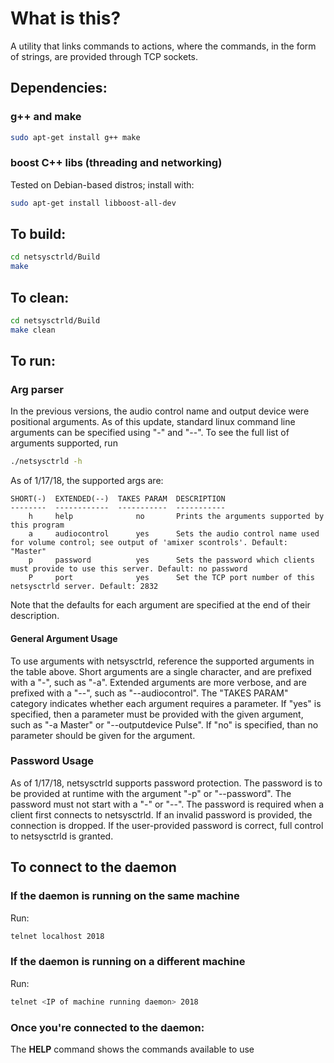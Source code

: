 
# What is this?
A utility that links commands to actions, where the commands, in the form of strings, are provided through TCP sockets. 

## Dependencies:

### __g++ and make__
```bash
sudo apt-get install g++ make
```

### __boost C++ libs__ (threading and networking)
Tested on Debian-based distros; install with:
```bash
sudo apt-get install libboost-all-dev
```

## To build:
```bash
cd netsysctrld/Build
make
```

## To clean:
```bash
cd netsysctrld/Build
make clean
```

## To run:

### Arg parser
In the previous versions, the audio control name and output device were positional arguments. As of this update, 
standard linux command line arguments can be specified using "-" and "--". To see the full list of arguments supported,
run
```bash
./netsysctrld -h
```
As of 1/17/18, the supported args are:
```
SHORT(-)  EXTENDED(--)  TAKES PARAM  DESCRIPTION                                                                                                                        
--------  ------------  -----------  -----------                                                                                                                        
    h     help              no       Prints the arguments supported by this program                                                                                     
    a     audiocontrol      yes      Sets the audio control name used for volume control; see output of 'amixer scontrols'. Default: "Master"                                                        
    p     password          yes      Sets the password which clients must provide to use this server. Default: no password                                                                      
    P     port              yes      Set the TCP port number of this netsysctrld server. Default: 2832         
```
Note that the defaults for each argument are specified at the end of their description.

#### General Argument Usage
To use arguments with netsysctrld, reference the supported arguments in the table above. Short arguments are a single character, and are prefixed with a "-", such as "-a". Extended arguments are more verbose, and are prefixed with a "--", such as "--audiocontrol". The "TAKES PARAM" category indicates whether each argument requires a parameter. If "yes" is specified, then a parameter must be provided with the given argument, such as "-a Master" or "--outputdevice Pulse". If "no" is specified, than no parameter should be given for the argument. 

### Password Usage
As of 1/17/18, netsysctrld supports password protection. The password is to be provided at runtime with the argument "-p" or "--password". The password must not start with a "-" or "--". The password is required when a client first connects to netsysctrld. If an invalid password is provided, the connection is dropped. If the user-provided password is correct, full control to netsysctrld is granted. 

## To connect to the daemon
### If the daemon is running on the same machine
Run:
```bash
telnet localhost 2018
```
### If the daemon is running on a different machine
Run:
```bash
telnet <IP of machine running daemon> 2018
```

### Once you're connected to the daemon:
The **HELP** command shows the commands available to use
